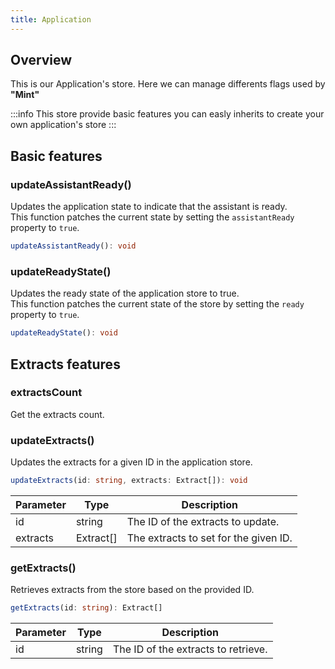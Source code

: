 ```yaml
---
title: Application
---
```


## Overview

This is our Application's store. Here we can manage differents flags used by __"Mint"__  

:::info
This store provide basic features you can easly inherits to create your own application's store
:::

## Basic features
### updateAssistantReady()

Updates the application state to indicate that the assistant is ready.  
This function patches the current state by setting the `assistantReady` property to `true`.

```typescript	
updateAssistantReady(): void
```

### updateReadyState()

Updates the ready state of the application store to true.  
This function patches the current state of the store by setting the `ready` property to `true`.

```typescript
updateReadyState(): void
```

## Extracts features

### extractsCount

Get the extracts count.

### updateExtracts()

Updates the extracts for a given ID in the application store.
  
  ```typescript
  updateExtracts(id: string, extracts: Extract[]): void
  ```
  | Parameter | Type     | Description                          |
  |-----------|----------|--------------------------------------|
  | id        | string   | The ID of the extracts to update.    |
  | extracts  | Extract[]| The extracts to set for the given ID.|


### getExtracts()

Retrieves extracts from the store based on the provided ID.
  
  ```typescript
  getExtracts(id: string): Extract[]
  ```
  | Parameter | Type     | Description                          |
  |-----------|----------|--------------------------------------|
  | id        | string   | The ID of the extracts to retrieve.  |
